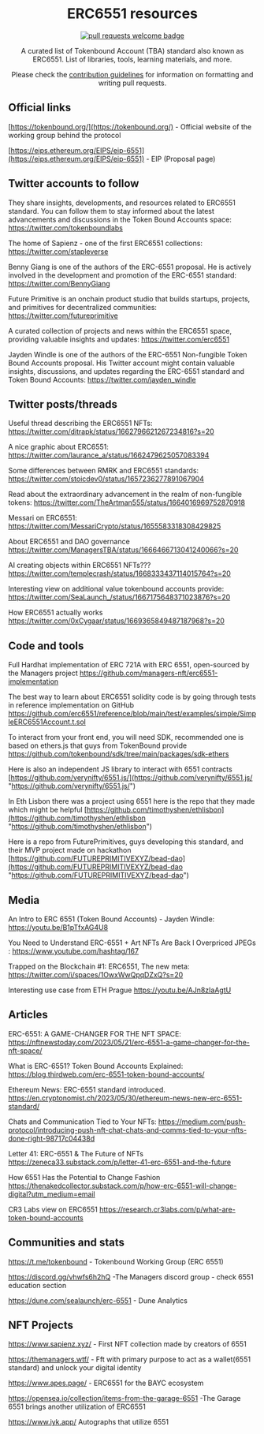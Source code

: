   <h1 align="center">ERC6551 resources</h1>
  <p align="center">
    <a href="http://makeapullrequest.com">
      <img alt="pull requests welcome badge" src="https://img.shields.io/badge/PRs-welcome-brightgreen.svg?style=flat">
    </a>
  </p>

  <p align="center">A curated list of Tokenbound Account (TBA) standard also known as ERC6551. List of libraries, tools, learning materials, and more.</p>
  <p align="center">Please check the <a href="CONTRIBUTING.md">contribution guidelines</a> for information on formatting and writing pull requests.</p>

## Official links

[https://tokenbound.org/](https://tokenbound.org/) - Official website of the working group behind the protocol

[https://eips.ethereum.org/EIPS/eip-6551](https://eips.ethereum.org/EIPS/eip-6551) - EIP (Proposal page)

## Twitter accounts to follow

They share insights, developments, and resources related to ERC6551 standard. You can follow them to stay informed about the latest advancements and discussions in the Token Bound Accounts space:
https://twitter.com/tokenboundlabs

The home of Sapienz - one of the first ERC6551 collections:
https://twitter.com/stapleverse

Benny Giang is one of the authors of the ERC-6551 proposal. He is actively involved in the development and promotion of the ERC-6551 standard:
https://twitter.com/BennyGiang

Future Primitive is an onchain product studio that builds startups, projects, and primitives for decentralized communities:
https://twitter.com/futureprimitive

A curated collection of projects and news within the ERC6551 space, providing valuable insights and updates:
https://twitter.com/erc6551

Jayden Windle is one of the authors of the ERC-6551 Non-fungible Token Bound Accounts proposal. His Twitter account might contain valuable insights, discussions, and updates regarding the ERC-6551 standard and Token Bound Accounts:
https://twitter.com/jayden_windle

## Twitter posts/threads

Useful thread describing the ERC6551 NFTs:
https://twitter.com/ditrapk/status/1662796621267234816?s=20

A nice graphic about ERC6551:
https://twitter.com/laurance_a/status/1662479625057083394

Some differences between RMRK and ERC6551 standards:
https://twitter.com/stoicdev0/status/1657236277891067904

Read about the extraordinary advancement in the realm of non-fungible tokens:
https://twitter.com/TheArtman555/status/1664016969752870918

Messari on ERC6551:
https://twitter.com/MessariCrypto/status/1655583318308429825

About ERC6551 and DAO governance
https://twitter.com/ManagersTBA/status/1666466713041240066?s=20

AI creating objects within ERC6551 NFTs???
https://twitter.com/templecrash/status/1668333437114015764?s=20

Interesting view on additional value tokenbound accounts provide:
https://twitter.com/SeaLaunch_/status/1667175648371023876?s=20

How ERC6551 actually works
https://twitter.com/0xCygaar/status/1669365849487187968?s=20

## Code and tools

Full Hardhat implementation of ERC 721A with ERC 6551, open-sourced by the Managers project
https://github.com/managers-nft/erc6551-implementation

The best way to learn about ERC6551 solidity code is by going through tests in reference implementation on GitHub
https://github.com/erc6551/reference/blob/main/test/examples/simple/SimpleERC6551Account.t.sol

To interact from your front end, you will need SDK, recommended one is based on ethers.js that guys from TokenBound provide
https://github.com/tokenbound/sdk/tree/main/packages/sdk-ethers

Here is also an independent JS library to interact with 6551 contracts [https://github.com/verynifty/6551.js/](https://github.com/verynifty/6551.js/ "https://github.com/verynifty/6551.js/")

In Eth Lisbon there was a project using 6551 here is the repo that they made which might be helpful
[https://github.com/timothyshen/ethlisbon](https://github.com/timothyshen/ethlisbon "https://github.com/timothyshen/ethlisbon")

Here is a repo from FuturePrimitives, guys developing this standard, and their MVP project made on hackathon
[https://github.com/FUTUREPRIMITIVEXYZ/bead-dao](https://github.com/FUTUREPRIMITIVEXYZ/bead-dao "https://github.com/FUTUREPRIMITIVEXYZ/bead-dao")

## Media

An Intro to ERC 6551 (Token Bound Accounts) - Jayden Windle: https://youtu.be/B1pTfxAG4U8

You Need to Understand ERC-6551 + Art NFTs Are Back l Overpriced JPEGs :
https://www.youtube.com/hashtag/167

Trapped on the Blockchain #1: ERC6551, The new meta:
https://twitter.com/i/spaces/1OwxWwQpqDZxQ?s=20

Interesting use case from ETH Prague
https://youtu.be/AJn8zIaAgtU

## Articles

ERC-6551: A GAME-CHANGER FOR THE NFT SPACE:
https://nftnewstoday.com/2023/05/21/erc-6551-a-game-changer-for-the-nft-space/

What is ERC-6551? Token Bound Accounts Explained:
https://blog.thirdweb.com/erc-6551-token-bound-accounts/

Ethereum News: ERC-6551 standard introduced.
https://en.cryptonomist.ch/2023/05/30/ethereum-news-new-erc-6551-standard/

Chats and Communication Tied to Your NFTs:
https://medium.com/push-protocol/introducing-push-nft-chat-chats-and-comms-tied-to-your-nfts-done-right-98717c04438d

Letter 41: ERC-6551 & The Future of NFTs
https://zeneca33.substack.com/p/letter-41-erc-6551-and-the-future

How 6551 Has the Potential to Change Fashion
https://thenakedcollector.substack.com/p/how-erc-6551-will-change-digital?utm_medium=email

CR3 Labs view on ERC6551
https://research.cr3labs.com/p/what-are-token-bound-accounts

## Communities and stats

https://t.me/tokenbound - Tokenbound Working Group (ERC 6551)

https://discord.gg/vhwfs6h2hQ -The Managers discord group - check 6551 education section

https://dune.com/sealaunch/erc-6551 - Dune Analytics

## NFT Projects

https://www.sapienz.xyz/ - First NFT collection made by creators of 6551

https://themanagers.wtf/ - Fft with primary purpose to act as a wallet(6551 standard) and unlock your digital identity

https://www.apes.page/ - ERC6551 for the BAYC ecosystem

https://opensea.io/collection/items-from-the-garage-6551 -The Garage 6551 brings another utilization of ERC6551

https://www.iyk.app/ Autographs that utilize 6551
 

